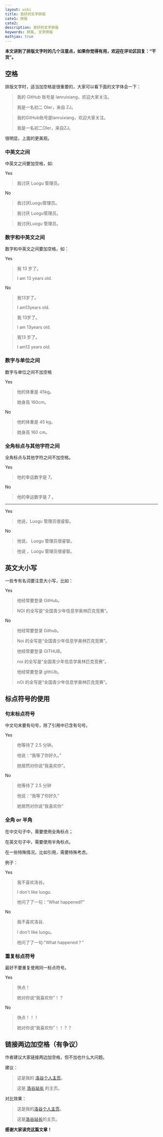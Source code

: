 ```yaml
---
layout: wiki
title: 良好的文字排版
cate1: 排版
cate2:
description: 良好的文字排版
keywords: 排版, 文字排版
mathjax: true
---
```


**本文讲到了排版文字时的几个注意点，如果你觉得有用，欢迎在评论区回复：“干货”。**

## 空格

排版文字时，适当加空格是很重要的，大家可以看下面的文字体会一下：

> 我的 GitHub 账号是 lanruixiang，欢迎大家关注。
>
> 我是一名初二 OIer，来自 ZJ。

> 我的GitHub账号是lanruixiang，欢迎大家关注。
>
> 我是一名初二OIer，来自ZJ。

很明显，上面的更美观。

### 中英文之间

中英文之间要加空格，如:

Yes

> 我讨厌 Luogu 管理员。

No

> 我讨厌Luogu管理员。

> 我讨厌 Luogu管理员。

> 我讨厌Luogu 管理员。

### 数字和中英文之间

数字和中英文之间要加空格，如：

Yes

> 我 13 岁了。
>
> I am 13 years old.

No

> 我13岁了。
>
> I am13years old.

> 我 13岁了。
>
> I am 13years old.

> 我13 岁了。
>
> I am13 years old.

### 数字与单位之间

数字与单位之间不加空格

Yes

> 他的体重是 45kg。
>
> 她身高 160cm。

No

> 他的体重是 45 kg。
>
> 她身高 160 cm。

### 全角标点与其他字符之间

全角标点与其他字符之间不加空格。

Yes

> 他的幸运数字是 7。

No

> 他的幸运数字是 7 。

---

Yes

> 他说，Luogu 管理员很睿智。

No

> 他说， Luogu 管理员很睿智。

> 他说 ，Luogu 管理员很睿智。

## 英文大小写

一些专有名词要注意大小写，比如：

Yes

> 他经常要登录 GitHub。
>
> NOI 的全写是“全国青少年信息学奥林匹克竞赛”。

No

> 他经常要登录 Github。
>
> Noi 的全写是“全国青少年信息学奥林匹克竞赛”。

> 他经常要登录 GITHUB。
>
> noi 的全写是“全国青少年信息学奥林匹克竞赛”。

> 他经常要登录 gIthUb。
>
> nOi 的全写是“全国青少年信息学奥林匹克竞赛”。

## 标点符号的使用

### 句末标点符号

中文句末要有句号，除了引用中已含有句号。

Yes

> 他等待了 2.5 分钟。
>
> 他说：“我等了你好久。”
>
> 她居然对你说“我喜欢你”。

No

> 他等待了 2.5 分钟
>
> 他说：“我等了你好久”
>
> 她居然对你说“我喜欢你”

### 全角 or 半角

在中文句子中，需要使用全角标点；

在英文句子中，需要使用半角标点。

在一些特殊情况，比如引用，需要特殊考虑。

例子：

Yes

> 我不喜欢洛谷。
>
> I don't like luogu.
>
> 他问了了一句：“What happened?”

No

> 我不喜欢洛谷.
>
> I don't like luogu。
>
> 他问了了一句:"What happened？"

### 重复标点符号

最好不要重复使用同一标点符号。

Yes

> 快点！
>
> 她对你说“我喜欢你”！？

No

> 快点！！！
>
> 她对你说“我喜欢你”！！？？

## 链接两边加空格（有争议）

作者建议大家链接两边加空格，但不加也什么大问题。

建议：

> 这是我的 [洛谷个人主页](https://www.luogu.com.cn/user/778235)。
>
> 这是 [洛谷站长](https://www.luogu.com.cn/paste/slrg1i4t) 的主页。

对比效果：

> 这是我的[洛谷个人主页](https://www.luogu.com.cn/user/778235)。
>
> 这是[洛谷站长](https://www.luogu.com.cn/paste/slrg1i4t)的主页。

**感谢大家读完这篇文章！**
